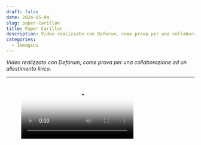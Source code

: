 ```yaml
---
draft: false
date: 2024-05-04
slug: paper-carillon
title: Paper Carillon
description: Video realizzato con Deforum, come prova per una collaborazione ad un allestimento lirico.
categories:
  - Immagini
---
```


*Video realizzato con Deforum, come prova per una collaborazione ad un allestimento lirico.*

<!-- more --> 

---

<figure class="video_container" markdown>
  <video controls="true" allowfullscreen="true" poster="../../../../video/papercarillon.jpg">
    <source src="../../../../video/papercarillon.mp4" type="video/mp4">
    <source src="../../../../video/papercarillon.ogg" type="video/ogg">
    <source src="../../../../video/papercarillon.webm" type="video/webm">
  </video>
</figure>

